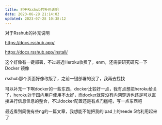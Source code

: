 ```yaml
---
title: 对于Rsshub的补充说明
date: 2023-06-28 21:14:03
updated: 2023-07-28 10:38:12
---
```

对于Rsshub的补充说明

https://docs.rsshub.app/

https://docs.rsshub.app/install/

这个好像有一键部署，不过最近Heroku收费了，enm，还需要研究研究一下Docker 镜像

rsshub那个页面好像改版了，之前一键部署的没了，我再去找找

可以补充一下啊docker的一些东西，docker比较好一点，我有点想把heroku给关了，heroku对于国内用户使用不太好，而docker就算没有内网穿透也还是可以直接进行信息信息的整合，不过docker配置还是有点门槛吧，写一点东西吧

最近看到简悦有些ng的一篇文章，我想能不能把我的ipad上的reede 5给利用起来了